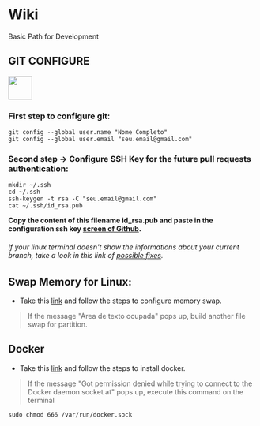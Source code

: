 # Wiki
Basic Path for Development

## GIT CONFIGURE 
<img src="https://git-scm.com/images/logos/downloads/Git-Icon-1788C.png" width="48">

### First step to configure git:

```
git config --global user.name "Nome Completo"
git config --global user.email "seu.email@gmail.com"
```

### Second step -> Configure SSH Key for the future pull requests authentication:

```
mkdir ~/.ssh
cd ~/.ssh
ssh-keygen -t rsa -C "seu.email@gmail.com"
cat ~/.ssh/id_rsa.pub
```

**Copy the content of this filename id_rsa.pub and paste in the configuration ssh key [screen of Github](https://github.com/settings/ssh/new).**

###### If your linux terminal doesn't show the informations about your current branch, take a look in this link of [possible fixes](https://askubuntu.com/questions/730754/how-do-i-show-the-git-branch-with-colours-in-bash-prompt). 

## Swap Memory for Linux: 

- Take this [link](https://linuxize.com/post/how-to-add-swap-space-on-ubuntu-20-04/) and follow the steps to configure memory swap.

> If the message "Área de texto ocupada" pops up, build another file swap for partition.

## Docker

- Take this [link](https://www.vivaolinux.com.br/dica/Instalacao-do-Docker-no-Linux-Mint-20) and follow the steps to install docker.

> If the message "Got permission denied while trying to connect to the Docker daemon socket at" pops up, execute this command on the terminal 

```
sudo chmod 666 /var/run/docker.sock
```
